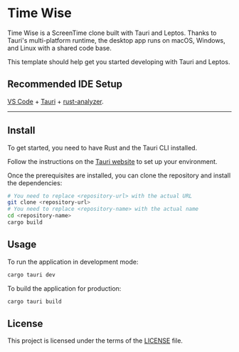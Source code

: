 # Time Wise

Time Wise is a ScreenTime clone built with Tauri and Leptos. Thanks to Tauri's
multi-platform runtime, the desktop app runs on macOS, Windows, and Linux with
a shared code base.

This template should help get you started developing with Tauri and Leptos.

## Recommended IDE Setup

[VS Code](https://code.visualstudio.com/) + [Tauri](https://marketplace.visualstudio.com/items?itemName=tauri-apps.tauri-vscode) + [rust-analyzer](https://marketplace.visualstudio.com/items?itemName=rust-lang.rust-analyzer).

---

## Install

To get started, you need to have Rust and the Tauri CLI installed.

Follow the instructions on the [Tauri website](https://tauri.app/v1/guides/getting-started/prerequisites) to set up your environment.

Once the prerequisites are installed, you can clone the repository and install the dependencies:

```bash
# You need to replace <repository-url> with the actual URL
git clone <repository-url>
# You need to replace <repository-name> with the actual name
cd <repository-name>
cargo build
```

## Usage

To run the application in development mode:

```bash
cargo tauri dev
```

To build the application for production:

```bash
cargo tauri build
```

## License

This project is licensed under the terms of the [LICENSE](./LICENSE) file.
